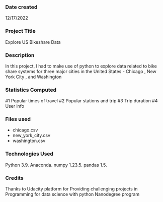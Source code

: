 ### Date created
12/17/2022

### Project Title
Explore US Bikeshare Data

### Description
In this project, I had to make use of python to explore data related to bike share systems for three major cities in the United States - Chicago , New York City , and Washington

### Statistics Computed
#1 Popular times of travel
#2 Popular stations and trip
#3 Trip duration
#4 User info

### Files used
- chicago.csv
- new_york_city.csv
- washington.csv

### Technologies Used
Python 3.9.
Anaconda.
numpy 1.23.5.
pandas 1.5.

### Credits
Thanks to Udacity platform for Providing challenging projects in Programming for data science with python Nanodegree program
